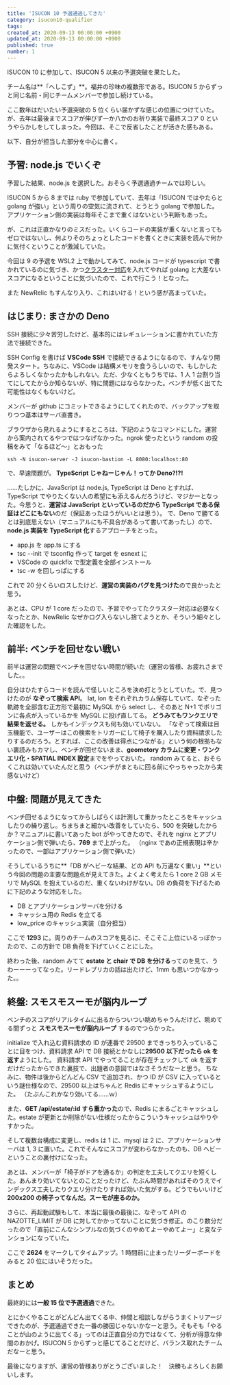 ```yaml
---
title: 'ISUCON 10 予選通過してきた'
category: isucon10-qualifier
tags:
created_at: 2020-09-13 00:00:00 +0900
updated_at: 2020-09-13 00:00:00 +0900
published: true
number: 1
---
```


ISUCON 10 に参加して、ISUCON 5 以来の予選突破を果たした。

チーム名は**「へしこず」**。福井の珍味の複数形である。ISUCON 5 からずっと同じ名前・同じチームメンバーで参加し続けている。

ここ数年はだいたい予選突破の 5 位くらい届かずな感じの位置につけていた。が、去年は最後までスコアが伸びず一か八かのお祈り実装で最終スコア 0 というやらかしをしてしまった。今回は、そこで反省したことが活きた感もある。

以下、自分が担当した部分を中心に書く。

## 予習: node.js でいくぞ

予習した結果、node.js を選択した。おそらく予選通過チームでは珍しい。

ISUCON 5 から 8 までは ruby で参加していて、去年は「ISUCON ではやたらと golang が強い」という周りの空気に流されて、とうとう golang で参加した。アプリケーション側の実装は毎年そこまで重くはないという判断もあった。

が、これは正直かなりのミスだった。いくらコードの実装が重くないと言ってもゼロではないし、何よりそのちょっとしたコードを書くときに実装を読んで何かに気付くということが激減していた。

今回は 9 の予選を WSL2 上で動かしてみて、node.js コードが typescript で書かれているのに気づき、かつ[クラスター対応](https://gist.github.com/thearegee/3eea038b9f0c5e94de73f3c3482fa732)を入れてやれば golang と大差ないスコアになるということに気づいたので、これで行こう！となった。

また NewRelic もすんなり入り、これはいける！という感が高まっていた。

## はじまり: まさかの Deno

SSH 接続に少々苦労したけど、基本的にはレギュレーションに書かれていた方法で接続できた。

SSH Config を書けば **VSCode SSH** で接続できるようになるので、すんなり開発スタート。ちなみに、VSCode は結構メモリを食うらしいので、もしかしたらよろしくなかったかもしれない。ただ、少なくともうちでは、1 人 1 台割り当てにしてたからか知らないが、特に問題にはならなかった。ベンチが低く出てた可能性はなくもないけど。

メンバーが github にコミットできるようにしてくれたので、バックアップを取りつつ基本はサーバ直書き。

ブラウザから見れるようにするところは、下記のようなコマンドにした。運営から案内されてるやつではつなげなかった。ngrok 使ったという random の投稿をみて「なるほど～」とおもった

```shell
ssh -N isucon-server -J isucon-bastion -L 8080:localhost:80
```

で、早速問題が。 **TypeScript じゃねーじゃん！ってか Deno?!?!**

……たしかに、JavaScript は node.js, TypeScript は Deno とすれば、TypeScript でやりたくない人の希望にも添えるんだろうけど、マジかーとなった。今思うと、**運営は JavaScript といっているのだから TypeScript である保証はどこにもない**のだ（保証あったほうがいいとは思う）。
で、Deno で勝てるとは到底思えない（マニュアルにも不具合があるって書いてあったし）ので、**node.js 実装を TypeScript 化**するアプローチをとった。

- app.js を app.ts にする
- tsc --init で tsconfig 作って target を esnext に
- VSCode の quickfix で型定義を全部インストール
- tsc -w を回しっぱにする

これで 20 分くらいロスしたけど、**運営の実装のバグを見つけた**ので良かったと思う。

あとは、CPU が 1 core だったので、予習でやってたクラスター対応は必要なくなったとか、NewRelic なぜかログ入らないし捨てようとか、そういう細々とした確認をした。

## 前半: ベンチを回せない戦い

前半は運営の問題でベンチを回せない時間が続いた（運営の皆様、お疲れさまでした。。

自分はひたすらコードを読んで怪しいところを決め打とうとしていた。で、見つけたのが **なぞって検索 API**。 lat, lon をそれぞれカラム保存していて、なぞった軌跡を全部含む正方形で最初に MySQL から select し、そのあと N+1 でポリゴンに各点が入っているかを MySQL に投げ直してる。 **どうみてもワンクエリで結果を返せる。** しかもインデックスも何も効いていない。
「なぞって検索は目玉機能で、ユーザーはこの検索をトリガーにして椅子を購入したり資料請求したりするのだろう。とすれば、ここの改善は得点につながる」という何の根拠もない裏読みもカマし、ベンチが回せないまま、**geometory カラムに変更・ワンクエリ化・SPATIAL INDEX 設定**までをやっておいた。
random みてると、おそらくこれは効いていたんだと思う（ベンチがまともに回る前にやっちゃったから実感ないけど）

## 中盤: 問題が見えてきた

ベンチ回せるようになってからしばらくは計測して重かったところをキャッシュしたりの繰り返し。ちまちまと細かい改善をしていたら、500 を突破したからか？マニュアルに書いてあった bot がやってきたので、それを nginx とアプリケーション側で弾いたら、**769** まで上がった。
（nginx であの正規表現は辛かったので、一部はアプリケーション側で弾いた）

そうしているうちに**「DB がヘビーな結果、どの API も万遍なく重い」**という今回の問題の主要な問題点が見えてきた。よくよく考えたら 1 core 2 GB メモリで MySQL を抱えているのだ、重くないわけがない。DB の負荷を下げるために下記のような対応をした。

- DB とアプリケーションサーバを分ける
- キャッシュ用の Redis を立てる
- low_price のキャッシュ実装（自分担当）

ここで **1293** に。周りのチームのスコアを見るに、そこそこ上位にいるっぽかったので、この方針で DB 負荷を下げていくことにした。

終わった後、random みてて **estate と chair で DB を分ける**ってのを見て、うわーーーってなった。リードレプリカの話は出たけど、1mm も思いつかなかった。。

## 終盤: スモスモスーモが脳内ループ

ベンチのスコアがリアルタイムに出るからついつい眺めちゃうんだけど、眺めてる間ずっと **スモスモスーモが脳内ループ** するのでつらかった。

initialize で入れ込む資料請求の ID が連番で 29500 まできっちり入っていることに目をつけ、資料請求 API で DB 接続とかなしに**29500 以下だったら ok を返す**ようにした。
資料請求 API でやってることが存在チェックして ok を返すだけだったからできた裏技で、出題者の意図ではなさそうだなーと思う。
ちなみに、物件は後からどんどん CSV で追加され、かつ ID が CSV に入っているという謎仕様なので、29500 以上はちゃんと Redis にキャッシュするようにした。
（たぶんこれかなり効いてる……ｗ）

また、**GET /api/estate/:id すら重かった**ので、Redis にまるごとキャッシュした。estate が更新とか削除がない仕様だったからこういうキャッシュはやりやすかった。

そして複数台構成に変更し、redis は 1 に、mysql は 2 に、アプリケーションサーバは 1, 3 に置いた。これでそんなにスコアが変わらなかったのも、DB ヘビーということの裏付けになった。

あとは、メンバーが「椅子がドアを通るか」の判定を工夫してクエリを短くした。あんまり効いてないとのことだったけど、たぶん時間があればそのうえでインデックス工夫したりクエリ分けたりすれば効いた気がする。どうでもいいけど **200x200 の椅子ってなんだ。スーモが座るのか。**

さらに、再起動試験もして、本当に最後の最後に、なぞって API の NAZOTTE_LIMIT が DB に対してかかってないことに気づき修正。のこり数分だったので「直前にこんなシンプルなの気づくのやめてよーやめてよー」と変なテンションになっていた。

ここで **2624** をマークしてタイムアップ。1 時間前に止まったリーダーボードをみると 20 位にはいそうだった。

## まとめ

最終的には**一般 15 位で予選通過**できた。

とにかくやることがどんどん出てくる中、仲間と相談しながらうまくトリアージできたのが、予選通過できた一番の勝因じゃないかなーと思う。そもそも「やることが山のように出てくる」ってのは正直自分の力ではなくて、分析が得意な仲間のおかげ。ISUCON 5 からずっと感じてることだけど、バランス取れたチームだなーと思う。

最後になりますが、運営の皆様ありがとうございました！　決勝もよろしくお願いします。
